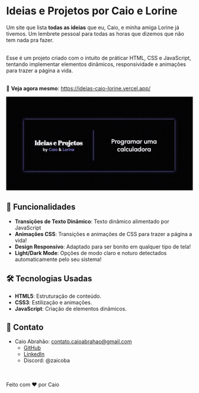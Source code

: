 # Ideias e Projetos por Caio e Lorine

Um site que lista **todas as ideias** que eu, Caio, e minha amiga Lorine já tivemos. Um lembrete pessoal para
todas as horas que dizemos que não tem nada pra fazer. <br><br>

Esse é um projeto criado com o intuito de práticar HTML, CSS e JavaScript, tentando implementar elementos dinâmicos, 
responsividade e animações para trazer a página a vida. <br><br>

🔗 **Veja agora mesmo**: https://ideias-caio-lorine.vercel.app/

![Ideias C&L](./example-gif.gif)

## 🌟 Funcionalidades

- **Transições de Texto Dinâmico**: Texto dinâmico alimentado por JavaScript
- **Animações CSS**: Transições e animações de CSS para trazer a página a vida!
- **Design Responsivo**: Adaptado para ser bonito em qualquer tipo de tela!
- **Light/Dark Mode**: Opções de modo claro e noturo detectados automaticamente pelo seu sistema!

## 🛠 Tecnologias Usadas
- **HTML5**: Estruturação de conteúdo.
- **CSS3**: Estilização e animações.
- **JavaScript**: Criação de elementos dinâmicos.

## 📧 Contato
- Caio Abrahão: contato.caioabrahao@gmail.com
    - [GitHub](https://github.com/caioabrahao)
    - [LinkedIn](https://www.linkedin.com/in/caioabrahao/)
    - Discord: @zaicoba

<br><br>
Feito com ❤️ por Caio